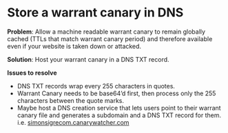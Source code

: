 # Store a warrant canary in DNS

**Problem**: Allow a machine readable warrant canary to remain globally cached (TTLs that match warrant canary period) and therefore available even if your website is taken down or attacked.

**Solution**: Host your warrant canary in a DNS TXT record.

**Issues to resolve**

* DNS TXT records wrap every 255 characters in quotes.
* Warrant Canary needs to be base64’d first, then process only the 255 characters between the quote marks.
* Maybe host a DNS creation service that lets users point to their warrant canary file and generates a subdomain and a DNS TXT record for them. i.e. [simonsigrecom.canarywatcher.com](https://simonsigrecom.canarywatcher.com)